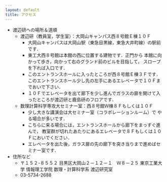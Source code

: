 ```yaml
---
layout: default
title: アクセス
---
```

* 渡辺研への場所＆道順
  * 渡辺研（教員室，学生室）：大岡山キャンパス西８号館Ｅ棟１０Ｆ
    * 大岡山キャンパスは大岡山駅（東急目黒線，東急大井町線）の駅前です．
    * 東工大西８号館は本館の西に位置する建物です．正門から 本館に向かって歩き，向かって右のグランド前のビルを目指して， スロープを下れば入口です．
    * このエントランスホールに入ったところが西８号館Ｅ棟３Ｆです． このエントランスホール少し先の左手にあるエレベータで１０Ｆまでおいで下さい．
    * １０Ｆでエレベータを出て廊下を少し進んでガラスの扉を開けて入ったところが渡辺研と鹿島研のフロアです．
  * 数理計算科学専攻大セミナー室：西８号館Ｗ棟８Ｆもしくは１０Ｆ
    * 少し大きな講演会は大セミナー室（コラボレーションルーム）で やる場合が多いです．
    * こちらに来る場合には，エントランスホールから廊下をまっすぐ進んで， 教室群が切れたあたりにあるエレベータで８Ｆもしくは１０Ｆにおいでください．
    * エレベータを出た後，ガラス扉の先の廊下を突き当りまで進めばセミナー室です．
* 住所など
  * 〒１５２-８５５２
    目黒区大岡山２－１２－１　Ｗ８－２５
    東京工業大学 情報理工学院 数理・計算科学系 渡辺研究室
  * 03-5734-2688
